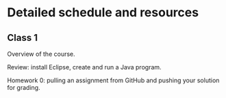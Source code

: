 # Detailed schedule and resources

## Class 1

Overview of the course.

Review: install Eclipse, create and run a Java program.

Homework 0: pulling an assignment from GitHub and pushing your solution for grading.

